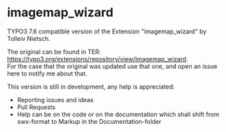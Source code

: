 imagemap_wizard
===============

TYPO3 7.6 compatible version of the Extension "imagemap_wizard" by Tolleiv Nietsch.  

The original can be found in TER: https://typo3.org/extensions/repository/view/imagemap_wizard.  
For the case that the original was updated use that one, and open an issue here to notify me about that.  

This version is still in development, any help is appreciated:  
* Reporting issues and ideas  
* Pull Requests  
* Help can be on the code or on the documentation which shall shift from swx-format to Markup in the Documentation-folder  

